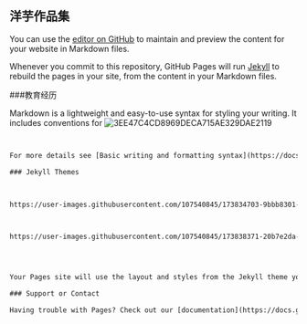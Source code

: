 ## 洋芋作品集

You can use the [editor on GitHub](https://github.com/YangYUsc/-/edit/main/README.md) to maintain and preview the content for your website in Markdown files.

Whenever you commit to this repository, GitHub Pages will run [Jekyll](https://jekyllrb.com/) to rebuild the pages in your site, from the content in your Markdown files.

###教育经历

Markdown is a lightweight and easy-to-use syntax for styling your writing. It includes conventions for
![3EE47C4CD8969DECA715AE329DAE2119](https://user-images.githubusercontent.com/107540845/173795519-ddfa60ed-8932-4f55-a76f-8a5b42d66ba9.png)

```markdownhttps://www.bilibili.com/video/BV1V34y1j7CE?p=5&t=891.7


For more details see [Basic writing and formatting syntax](https://docs.github.com/en/github/writing-on-github/getting-started-with-writing-and-formatting-on-github/basic-writing-and-formatting-syntax).

### Jekyll Themes



https://user-images.githubusercontent.com/107540845/173834703-9bbb8301-0382-4355-ad5b-b6a91a17d3ac.mp4



https://user-images.githubusercontent.com/107540845/173838371-20b7e2da-003a-4130-898b-f6afab830d89.mp4




Your Pages site will use the layout and styles from the Jekyll theme you have selected in your [repository settings](https://github.com/YangYUsc/-/settings/pages). The name of this theme is saved in the Jekyll `_config.yml` configuration file.

### Support or Contact

Having trouble with Pages? Check out our [documentation](https://docs.github.com/categories/github-pages-basics/) or [contact support](https://support.github.com/contact) and we’ll help you sort it out.
